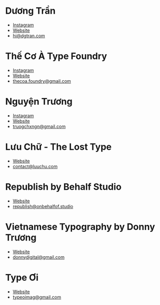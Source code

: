 # Dương Trần

- [Instagram](https://www.instagram.com/dgtran.otf/)
- [Website](https://dgtran.com/)
- hi@dgtran.com

# Thế Cơ À Type Foundry

- [Instagram](https://www.instagram.com/thecoafoundry/)
- [Website](https://thecoa.site/)
- thecoa.foundry@gmail.com

# Nguyện Trương

- [Instagram](https://www.instagram.com/chizng)
- [Website](https://tr-nguyen.com/)
- truogchxngn@gmail.com

# Lưu Chữ - The Lost Type

- [Website](https://www.luuchu.com/)
- contact@luuchu.com

# Republish by Behalf Studio

- [Website](https://republi.sh/)
- republish@onbehalfof.studio

# Vietnamese Typography by Donny Trương

- [Website](https://vietnamesetypography.com/)
- donnydigital@gmail.com

# Type Ơi

- [Website](https://typeoi.com/)
- typeoimag@gmail.com